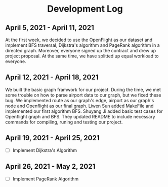 <h1 align="center">Development Log</h1>

## April 5, 2021 - April 11, 2021
  At the first week, we decided to use the OpenFlight as our dataset and implement BFS traversal, Dijkstra's algorithm and PageRank algorithm in a directed graph. Moreover, everyone signed up the contract and drew up project proposal. At the same time, we have splitted up equal workload to everyone. 

## April 12, 2021 - April 18, 2021
  We built the basic graph framwork for our project. During the time, we met some trouble on how to parse airport data to our graph, but we fixed these bug.
We implemented route as our graph's edge, airport as our graph's node and Openflight as our final graph. Liwen Sun added MakeFile and implemented our first algorithm BFS. Shuyang Ji added basic test cases for Openflight graph and BFS. They updated README to include necessary commands for compiling, runing and testing our project.

## April 19, 2021 - April 25, 2021
- [ ] Implement Dijkstra's Algorithm

## April 26, 2021 - May 2, 2021
- [ ] Implement PageRank Algorithm

